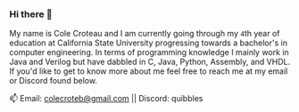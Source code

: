 ### Hi there 👋

My name is Cole Croteau and I am currently going through my `4`th year of education at California State University progressing towards a bachelor's in computer engineering. In terms of programming knowledge I mainly work in Java and Verilog but have dabbled in C, Java, Python, Assembly, and VHDL. If you'd like to get to know more about me feel free to reach me at my email or Discord found below.

📫 Email: colecroteb@gmail.com || Discord: quibbles
